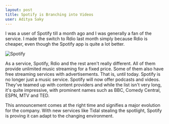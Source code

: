 ```yaml
---
layout: post
title: Spotify is Branching into Videos
user: Aditya Saky
---
```

I was a user of Spotify till a month ago and I was generally a fan of the service. I made the switch to Rdio last month simply because Rdio is cheaper, even though the Spotify app is quite a lot better.

![Spotify](http://saky.in/images/spotify.png "Taken from The Next Web")

As a service, Spotify, Rdio and the rest aren't really different. All of them provide unlimited music streaming for a fixed price. Some of them also have free streaming services with advertisements. That is, until today. Spotify is no longer just a music service. Spotify will now offer podcasts and videos. They've teamed up with content providers and while the list isn't very long, it's quite impressive, with prominent names such as BBC, Comedy Central, ESPN, MTV and TED.

This announcement comes at the right time and signifies a major evolution for the company. With new services like Tidal stealing the spotlight, Spotify is proving it can adapt to the changing environment.
